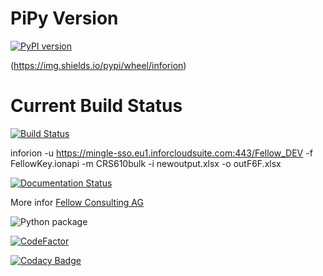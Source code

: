 # PiPy Version 
[![PyPI version](https://badge.fury.io/py/inforion.svg)](https://badge.fury.io/py/inforion)

(https://img.shields.io/pypi/wheel/inforion)
# Current Build Status

[![Build Status](https://dev.azure.com/InforOS/InforION/_apis/build/status/dajor.inforion?branchName=master)](https://dev.azure.com/InforOS/InforION/_build/latest?definitionId=2&branchName=master)



inforion -u https://mingle-sso.eu1.inforcloudsuite.com:443/Fellow_DEV -f FellowKey.ionapi -m CRS610bulk -i newoutput.xlsx -o outF6F.xlsx


[![Documentation Status](https://readthedocs.org/projects/inforion/badge/?version=latest)](https://inforion.readthedocs.io/de/latest/?badge=latest)

More infor [Fellow Consulting AG](https://www.fellow-consulting.com/)

![Python package](https://github.com/dajor/inforion/workflows/Python%20package/badge.svg)

[![CodeFactor](https://www.codefactor.io/repository/github/dajor/inforion/badge/master)](https://www.codefactor.io/repository/github/dajor/inforion/overview/master)

[![Codacy Badge](https://app.codacy.com/project/badge/Grade/51dc66d4b0664f708f3e2480e7ec7b42)](https://www.codacy.com/manual/daniel.jordan/inforion?utm_source=github.com&amp;utm_medium=referral&amp;utm_content=dajor/inforion&amp;utm_campaign=Badge_Grade)